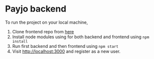 # Payjo backend

To run the project on your local machine,
1. Clone frontend repo from [here](https://github.com/ayush000/payjo-frontend)
2. Install node modules using for both backend and frontend using `npm install`
3. Run first backend and then frontend using `npm start`
4. Visit [http://localhost:3000](http://localhost:3000) and register as a new user.
